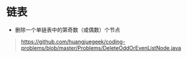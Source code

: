 # 链表
* 删除一个单链表中的第奇数（或偶数）个节点

> https://github.com/huangjuegeek/coding-problems/blob/master/Problems/DeleteOddOrEvenListNode.java
